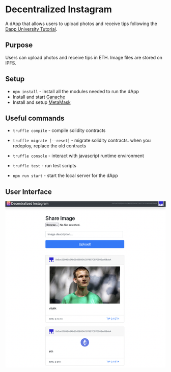 # Decentralized Instagram
A dApp that allows users to upload photos and receive tips following the [Dapp University Tutorial](https://youtu.be/8rhueOcTu8k).

## Purpose

Users can upload photos and receive tips in ETH. Image files are stored on IPFS.

## Setup

- `npm install` - install all the modules needed to run the dApp
- Install and start [Ganache](https://www.trufflesuite.com/ganache)
- Install and setup [MetaMask](https://metamask.io/)

## Useful commands

- `truffle compile` - compile solidity contracts
- `truffle migrate [--reset]` - migrate solidity contracts. when you redeploy, replace the old contracts
- `truffle console` - interact with javascript runtime environment
- `truffle test` - run test scripts

- `npm run start` - start the local server for the dApp


## User Interface

![alt text](img/dgram.jpg)
